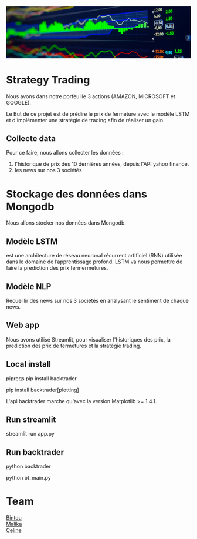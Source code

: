 


![GitHub Logo](/Images/accueille.png) 
# Strategy Trading

Nous avons dans notre porfeuille 3 actions (AMAZON, MICROSOFT et GOOGLE). 

Le But de ce projet est de prédire le prix de fermeture avec le modèle LSTM et d'implémenter une stratégie de trading afin de réaliser un gain. 

## Collecte data
Pour ce faire, nous allons collecter les données :
 
1. l'historique de prix des 10 dernières années, depuis l'API yahoo finance. 
2. les news sur nos 3 sociétés 


# Stockage des données dans Mongodb 

Nous allons stocker nos données dans Mongodb. 


## Modèle LSTM 

est une architecture de réseau neuronal récurrent artificiel (RNN) utilisée dans le domaine de l’apprentissage profond.
LSTM va nous permettre de faire la  prediction des prix fermermetures. 

## Modèle NLP 
Recueillir des news sur nos 3 sociétés en analysant le sentiment de chaque news. 
 
 
## Web app
Nous avons utilisé Streamlit, pour visualiser l'historiques des prix, la prediction des prix de fermetures et la stratégie trading. 

## Local install
pipreqs
pip install backtrader

pip install backtrader[plotting]
    
L'api backtrader marche qu'avec la version Matplotlib >= 1.4.1. 

## Run streamlit
streamlit run app.py

## Run backtrader
python  backtrader

python bt_main.py  

# Team

[Bintou](https://github.com/bintou579)  
[Malika](https://github.com/malikaO)  
[Celine](https://github.com/CelineD75)  
 
